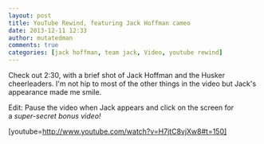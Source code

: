 ```yaml
---
layout: post
title: YouTube Rewind, featuring Jack Hoffman cameo
date: 2013-12-11 12:33
author: mutatedman
comments: true
categories: [jack hoffman, team jack, Video, youtube rewind]
---
```

Check out 2:30, with a brief shot of Jack Hoffman and the Husker cheerleaders. I'm not hip to most of the other things in the video but Jack's appearance made me smile.

Edit: Pause the video when Jack appears and click on the screen for a <em>super-secret bonus video!</em>

[youtube=http://www.youtube.com/watch?v=H7jtC8vjXw8#t=150]
